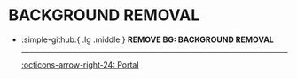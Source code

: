 # BACKGROUND REMOVAL

<div class="grid cards" markdown>

-   :simple-github:{ .lg .middle } __REMOVE BG: BACKGROUND REMOVAL__

    ---

    [:octicons-arrow-right-24: <a href="https://www.remove.bg/upload" target="_blank"> Portal </a>](#)



</div>